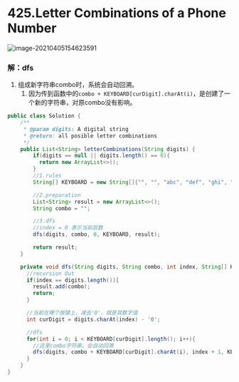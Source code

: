 # 425.Letter Combinations of a Phone Number

![image-20210405154623591](https://raw.githubusercontent.com/TWDH/Leetcode-From-Zero/pictures/img/image-20210405154623591.png)

### 解：dfs

1. 组成新字符串combo时，系统会自动回溯。
   1. 因为传到函数中的`combo + KEYBOARD[curDigit].charAt(i)`，是创建了一个新的字符串，对原combo没有影响。

```java
public class Solution {
    /**
     * @param digits: A digital string
     * @return: all posible letter combinations
     */
    public List<String> letterCombinations(String digits) {
        if(digits == null || digits.length() == 0){
          return new ArrayList<>();
        }
        //1.rules
        String[] KEYBOARD = new String[]{"", "", "abc", "def", "ghi", "jkl", "mno", "pqrs", "tuv", "wxyz"};

        //2.preparation
        List<String> result = new ArrayList<>();
        String combo = "";

        //3.dfs
        //index = 0 表示当前层数
        dfs(digits, combo, 0, KEYBOARD, result);

        return result;
    }

    private void dfs(String digits, String combo, int index, String[] KEYBOARD, List<String> result){
      //recursion Out
      if(index == digits.length()){
        result.add(combo);
        return;
      }

      //当前在哪个按键上，减去'0'，就是其数字值
      int curDigit = digits.charAt(index) - '0';

      //dfs
      for(int i = 0; i < KEYBOARD[curDigit].length(); i++){
        //这里combo字符串，会自动回溯
        dfs(digits, combo + KEYBOARD[curDigit].charAt(i), index + 1, KEYBOARD, result);
      }
    }
}
```

